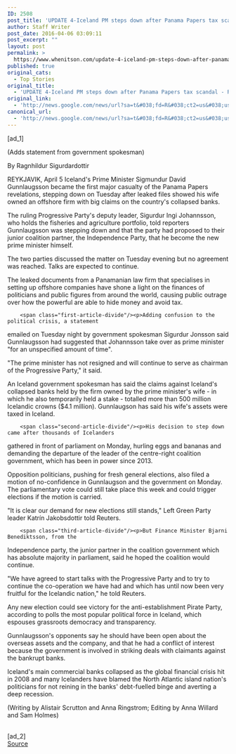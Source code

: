 ```yaml
---
ID: 2508
post_title: 'UPDATE 4-Iceland PM steps down after Panama Papers tax scandal &#8211; Reuters'
author: Staff Writer
post_date: 2016-04-06 03:09:11
post_excerpt: ""
layout: post
permalink: >
  https://www.whenitson.com/update-4-iceland-pm-steps-down-after-panama-papers-tax-scandal-reuters/
published: true
original_cats:
  - Top Stories
original_title:
  - 'UPDATE 4-Iceland PM steps down after Panama Papers tax scandal - Reuters'
original_link:
  - 'http://news.google.com/news/url?sa=t&#038;fd=R&#038;ct2=us&#038;usg=AFQjCNFXfHIun3mzV4qm_jvDlfp1Jgxnxw&#038;clid=c3a7d30bb8a4878e06b80cf16b898331&#038;cid=52779076510587&#038;ei=1n0EV9C4HMLBhAHKur7oDg&#038;url=http://www.reuters.com/article/panama-tax-iceland-idUSL5N1783KQ'
canonical_url:
  - 'http://news.google.com/news/url?sa=t&#038;fd=R&#038;ct2=us&#038;usg=AFQjCNFXfHIun3mzV4qm_jvDlfp1Jgxnxw&#038;clid=c3a7d30bb8a4878e06b80cf16b898331&#038;cid=52779076510587&#038;ei=1n0EV9C4HMLBhAHKur7oDg&#038;url=http://www.reuters.com/article/panama-tax-iceland-idUSL5N1783KQ'
---
```

 [ad_1]
<br><div id="articleText">
<span id="midArticle_start"/>

<span class="focusParagraph" readability="2"><p>(Adds statement from government spokesman)</p></span><span id="midArticle_0"/><p>By Ragnhildur Sigurdardottir</p><span id="midArticle_1"/><p><span class="articleLocation">REYKJAVIK, April 5</span> Iceland's Prime Minister
Sigmundur David Gunnlaugsson became the first major casualty of
the Panama Papers revelations, stepping down on Tuesday after
leaked files showed his wife owned an offshore firm with big
claims on the country's collapsed banks.</p><span id="midArticle_2"/><p>The ruling Progressive Party's deputy leader, Sigurdur Ingi
Johannsson, who holds the fisheries and agriculture portfolio,
told reporters Gunnlaugsson was stepping down and that the party
had proposed to their junior coalition partner, the Independence
Party, that he become the new prime minister himself.</p><span id="midArticle_3"/><p>The two parties discussed the matter on Tuesday evening but
no agreement was reached. Talks are expected to continue.</p><span id="midArticle_4"/><p>The leaked documents from a Panamanian law firm that
specialises in setting up offshore companies have shone a light
on the finances of politicians and public figures from around
the world, causing public outrage over how the powerful are able
to hide money and avoid tax.</p><span id="midArticle_5"/>
        
        <span class="first-article-divide"/><p>Adding confusion to the political crisis, a statement
emailed on Tuesday night by government spokesman Sigurdur
Jonsson said Gunnlaugsson had suggested that Johannsson take
over as prime minister "for an unspecified amount of time".</p><span id="midArticle_6"/><p>"The prime minister has not resigned and will continue to
serve as chairman of the Progressive Party," it said.</p><span id="midArticle_7"/><p>An Iceland government spokesman has said the claims against
Iceland's collapsed banks held by the firm owned by the prime
minister's wife - in which he also temporarily held a stake -
totalled more than 500 million Icelandic crowns ($4.1 million).
Gunnlaugson has said his wife's assets were taxed in Iceland.</p><span id="midArticle_8"/>
        
        <span class="second-article-divide"/><p>His decision to step down came after thousands of Icelanders
gathered in front of parliament on Monday, hurling eggs and
bananas and demanding the departure of the leader of the
centre-right coalition government, which has been in power since
2013.</p><span id="midArticle_9"/><p>Opposition politicians, pushing for fresh general elections,
also filed a motion of no-confidence in Gunnlaugson and the
government on Monday. The parliamentary vote could still take
place this week and could trigger elections if the motion is
carried.</p><span id="midArticle_10"/><p>"It is clear our demand for new elections still stands,"
Left Green Party leader Katrín Jakobsdottir told Reuters.</p><span id="midArticle_11"/>
        
        <span class="third-article-divide"/><p>But Finance Minister Bjarni Benediktsson, from the
Independence party, the junior partner in the coalition
government which has absolute majority in parliament, said he
hoped the coalition would continue.</p><span id="midArticle_12"/><p>"We have agreed to start talks with the Progressive Party
and to try to continue the co-operation we have had and which
has until now been very fruitful for the Icelandic nation," he
told Reuters.</p><span id="midArticle_13"/><p>Any new election could see victory for the
anti-establishment Pirate Party, according to polls the most
popular political force in Iceland, which espouses grassroots
democracy and transparency.</p><span id="midArticle_14"/><p>Gunnlaugsson's opponents say he should have been open about
the overseas assets and the company, and that he had a conflict
of interest because the government is involved in striking deals
with claimants against the bankrupt banks.</p><span id="midArticle_15"/><p>Iceland's main commercial banks collapsed as the global
financial crisis hit in 2008 and many Icelanders have blamed the
North Atlantic island nation's politicians for not reining in
the banks' debt-fuelled binge and averting a deep recession.

 (Writing by Alistair Scrutton and Anna Ringstrom; Editing by
Anna Willard and Sam Holmes)</p><span id="midArticle_16"/></div>
<br>[ad_2]
<br><a href="http://news.google.com/news/url?sa=t&#038;fd=R&#038;ct2=us&#038;usg=AFQjCNFXfHIun3mzV4qm_jvDlfp1Jgxnxw&#038;clid=c3a7d30bb8a4878e06b80cf16b898331&#038;cid=52779076510587&#038;ei=1n0EV9C4HMLBhAHKur7oDg&#038;url=http://www.reuters.com/article/panama-tax-iceland-idUSL5N1783KQ">Source </a>